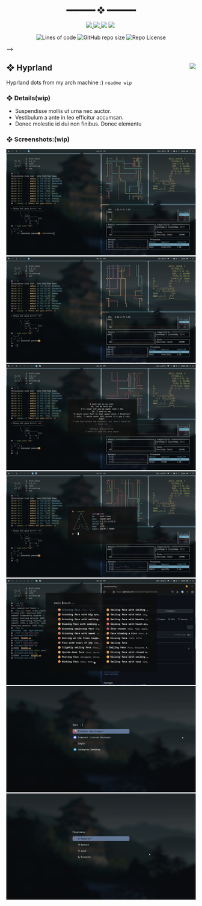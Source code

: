 <h2 align="center"> ━━━━━━  ❖  ━━━━━━ </h2>
<!-- BADGES -->
<div align="center">
   <p></p>
   <a href="#">
      <img src="https://img.shields.io/github/stars/simplyvoid/hyprland-dots?color=%23ac4142&labelColor=%23151515&style=for-the-badge">
   </a>
   <a href="https://github.com/WahidIslamLinad/startpage/network/members/">
      <img src="https://img.shields.io/github/forks/simplyvoid/hyprland-dots?color=%236a9fb5&labelColor=%23151515&style=for-the-badge">
   </a>
   <img src="https://img.shields.io/github/repo-size/simplyvoid/hyprland-dots?color=%23d0d0d0&labelColor=%23151515&style=for-the-badge">
   <!--<a href="https://discord.gg/2RfJb3CVfb">
      <img src="https://img.shields.io/discord/723849691552284772?color=cb92f2&labelColor=151515&style=for-the-badge"/>
   </a> -->
	<img src="https://badges.strrl.dev/visits/simplyvoid/hyprland-dots?style=for-the-badge&color=aa759f&logoColor=white&labelColor=151515"/>

  <img alt="" src="https://badges.pufler.dev/updated/simplyvoid/hyprland-dots?style=for-the-badge&color=90a959&logoColor=white&labelColor=151515"/>
  <br>
</div>

<div align="center">

![Lines of code](https://img.shields.io/tokei/lines/github/pagankeymaster/vile?color=%2381A1C1&label=LINES&logo=BookStack&logoColor=%2381A1C1&style=for-the-badge)
![GitHub repo size](https://img.shields.io/github/repo-size/pagankeymaster/vile?color=red&label=SIZE&logo=serverless&logoColor=red&style=for-the-badge)
![Repo License](https://img.shields.io/badge/LICENSE-GPL--3.0-%2388c0d0?style=for-the-badge&logo=GNU)
</div>
-->

<p/>

<h2></h2>

## ❖ Hyprland <img align="right" src="https://img.shields.io/tokei/lines/github/simplyvoid/hyprland-dots?style=for-the-badge&color=90a959&logoColor=white&labelColor=151515"/>

Hyprland dots from my arch machine :)
`readme wip`

### ❖ Details(wip)
- Suspendisse mollis ut urna nec auctor.
- Vestibulum a ante in leo efficitur accumsan.
- Donec molestie id dui non finibus. Donec elementu

### ❖ Screenshots:(wip)

![img](preview/1.jpeg)
![img](preview/2.jpeg)
![img](preview/3.jpeg)
![img](preview/4.jpeg)
![img](preview/5.jpeg)
![img](preview/6.jpeg)
![img](preview/7.jpeg)

